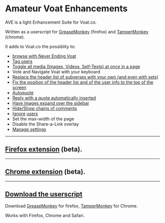 # Amateur Voat Enhancements

AVE is a light Enhancement Suite for Voat.co.

Written as a userscript for [GreaseMonkey](http://www.greasespot.net/) (firefox) and [TamperMonkey](http://tampermonkey.net/) (chrome).

It adds to Voat.co the possiblity to:

* [browse with Never Ending Voat](https://veuwer.com/i/2ux4.png)
* [Tag users](https://veuwer.com/i/2q8x.png)
* [Toggle all media (Images, Videos, Self-Texts) at once in a page](https://i.imgur.com/8rcfCgz.png)
* Vote and Navigate Voat with your keyboard
* [Replace the header list of subverses with your own (and even with sets)](https://i.imgur.com/qbh3fIq.jpg)
* [Fix the position of the header list and of the user info to the top of the screen](https://i.imgur.com/OLs5waM.png)
* [Autoquote](http://veuwer.com/2oyl.png)
* [Reply with a quote automatically inserted](http://veuwer.com/2oyk.png)
* [Have images expand over the sidebar](http://veuwer.com/2oym.png)
* [Hide/Show chains of comments](https://veuwer.com/i/2q8w.png)
* [Ignore](https://veuwer.com/i/2qxy.png) [users](https://veuwer.com/i/2qxz.png)
* Set the max-width of the page
* Disable the Share-a-Link overlay
* [Manage settings](https://veuwer.com/i/2q8y.png)

---

## [Firefox extension](https://addons.mozilla.org/en-US/firefox/addon/amateur-voat-enhancements/) (beta).

---

## [Chrome extension](https://github.com/HorzaGobuchul/Amateur-Voat-Enhancements/raw/master/Chrome/Amateur_Voat_Enhancements.crx) (beta).

---

## [Download the userscript](https://raw.githubusercontent.com/HorzaGobuchul/Amateur-Voat-Enhancements/master/Amateur-Voat-Enhancements.user.js)

Download [GreaseMonkey](http://www.greasespot.net/) for firefox, [TamperMonkey](http://tampermonkey.net/) for Chrome.

Works with Firefox, Chrome and Safari.
